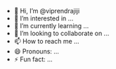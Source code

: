 - 👋 Hi, I’m @viprendrajiji
- 👀 I’m interested in ...
- 🌱 I’m currently learning ...
- 💞️ I’m looking to collaborate on ...
- 📫 How to reach me ...
- 😄 Pronouns: ...
- ⚡ Fun fact: ...

<!---
viprendrajiji/viprendrajiji is a ✨ special ✨ repository because its `README.md` (this file) appears on your GitHub profile.
You can click the Preview link to take a look at your changes.
--->
